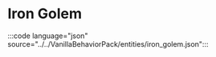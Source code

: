 # Iron Golem

:::code language="json" source="../../VanillaBehaviorPack/entities/iron_golem.json":::